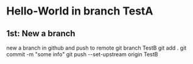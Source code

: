 # Hello-World in branch TestA

## 1st: New a branch
new a branch in github and push to remote
git branch TestB
git add .
git commit -m "some info"
git push --set-upstream origin TestB
